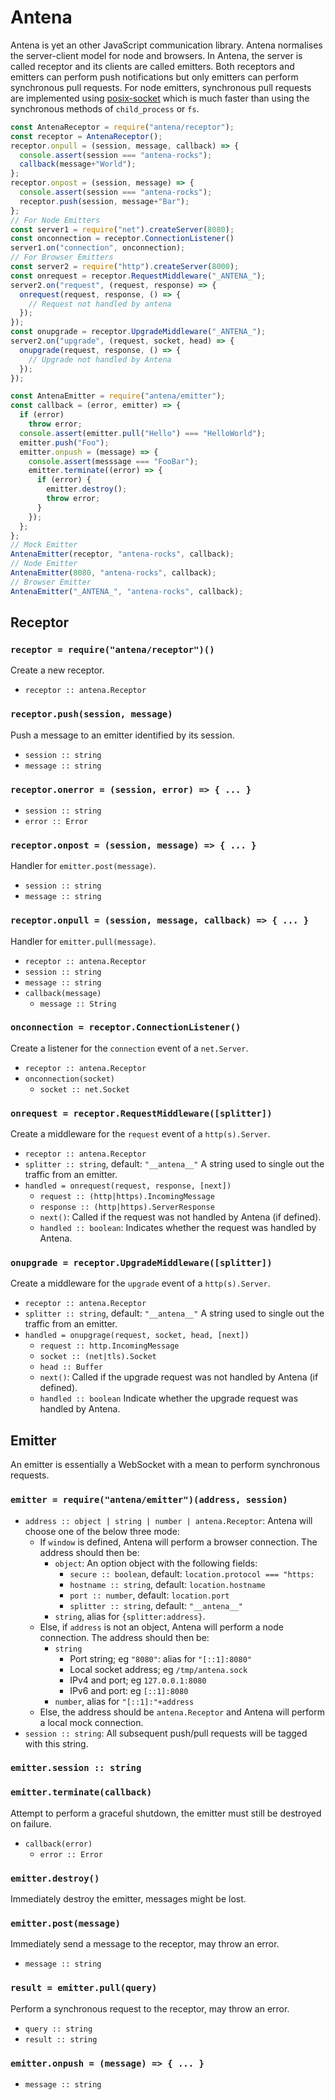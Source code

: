 # Antena

Antena is yet an other JavaScript communication library.
Antena normalises the server-client model for node and browsers.
In Antena, the server is called receptor and its clients are called emitters.
Both receptors and emitters can perform push notifications but only emitters can perform synchronous pull requests.
For node emitters, synchronous pull requests are implemented using [posix-socket](https://www.npmjs.com/package/posix-socket) which is much faster than using the synchronous methods of `child_process` or `fs`.

```js
const AntenaReceptor = require("antena/receptor");
const receptor = AntenaReceptor();
receptor.onpull = (session, message, callback) => {
  console.assert(session === "antena-rocks");
  callback(message+"World");
};
receptor.onpost = (session, message) => {
  console.assert(session === "antena-rocks");
  receptor.push(session, message+"Bar");
};
// For Node Emitters
const server1 = require("net").createServer(8080);
const onconnection = receptor.ConnectionListener()
server1.on("connection", onconnection);
// For Browser Emitters
const server2 = require("http").createServer(8000);
const onrequest = receptor.RequestMiddleware("_ANTENA_");
server2.on("request", (request, response) => {
  onrequest(request, response, () => {
    // Request not handled by antena
  });
});
const onupgrade = receptor.UpgradeMiddleware("_ANTENA_");
server2.on("upgrade", (request, socket, head) => {
  onupgrade(request, response, () => {
    // Upgrade not handled by Antena
  });
});
```

```js
const AntenaEmitter = require("antena/emitter");
const callback = (error, emitter) => {
  if (error)
    throw error;
  console.assert(emitter.pull("Hello") === "HelloWorld");
  emitter.push("Foo");
  emitter.onpush = (message) => {
    console.assert(messsage === "FooBar");
    emitter.terminate((error) => {
      if (error) {
        emitter.destroy();
        throw error;
      }
    });
  };
};
// Mock Emitter
AntenaEmitter(receptor, "antena-rocks", callback);
// Node Emitter
AntenaEmitter(8080, "antena-rocks", callback);
// Browser Emitter
AntenaEmitter("_ANTENA_", "antena-rocks", callback);
```

## Receptor

### `receptor = require("antena/receptor")()`

Create a new receptor.

* `receptor :: antena.Receptor`

### `receptor.push(session, message)`

Push a message to an emitter identified by its session.

* `session :: string`
* `message :: string`

### `receptor.onerror = (session, error) => { ... }`

* `session :: string`
* `error :: Error`

### `receptor.onpost = (session, message) => { ... }`

Handler for `emitter.post(message)`.

* `session :: string`
* `message :: string`

### `receptor.onpull = (session, message, callback) => { ... }`

Handler for `emitter.pull(message)`.

* `receptor :: antena.Receptor`
* `session :: string`
* `message :: string`
* `callback(message)`
  * `message :: String`

### `onconnection = receptor.ConnectionListener()`

Create a listener for the `connection` event of a `net.Server`.

* `receptor :: antena.Receptor`
* `onconnection(socket)`
  * `socket :: net.Socket`

### `onrequest = receptor.RequestMiddleware([splitter])`

Create a middleware for the `request` event of a `http(s).Server`.

* `receptor :: antena.Receptor`
* `splitter :: string`, default: `"__antena__"`
  A string used to single out the traffic from an emitter.
* `handled = onrequest(request, response, [next])`
  * `request :: (http|https).IncomingMessage`
  * `response :: (http|https).ServerResponse`
  * `next()`:
    Called if the request was not handled by Antena (if defined).
  * `handled :: boolean`:
    Indicates whether the request was handled by Antena.

### `onupgrade = receptor.UpgradeMiddleware([splitter])`

Create a middleware for the `upgrade` event of a `http(s).Server`.

* `receptor :: antena.Receptor`
* `splitter :: string`, default: `"__antena__"`
  A string used to single out the traffic from an emitter.
* `handled = onupgrage(request, socket, head, [next])`
  * `request :: http.IncomingMessage`
  * `socket :: (net|tls).Socket`
  * `head :: Buffer`
  * `next()`:
    Called if the upgrade request was not handled by Antena (if defined).
  * `handled :: boolean`
    Indicate whether the upgrade request was handled by Antena.

## Emitter

An emitter is essentially a WebSocket with a mean to perform synchronous requests.

### `emitter = require("antena/emitter")(address, session)`

* `address :: object | string | number | antena.Receptor`:
  Antena will choose one of the below three mode:
  * If `window` is defined, Antena will perform a browser connection.
    The address should then be:
    * `object`:
      An option object with the following fields:
      * `secure :: boolean`, default: `location.protocol === "https:`
      * `hostname :: string`, default: `location.hostname`
      * `port :: number`, default: `location.port`
      * `splitter :: string`, default: `"__antena__"`
    * `string`, alias for `{splitter:address}`.
  * Else, if `address` is not an object, Antena will perform a node connection.
    The address should then be: 
    * `string`
      * Port string; eg `"8080"`: alias for `"[::1]:8080"`
      * Local socket address;  eg `/tmp/antena.sock`
      * IPv4 and port; eg `127.0.0.1:8080`
      * IPv6 and port: eg `[::1]:8080`
    * `number`, alias for `"[::1]:"+address`
  * Else, the address should be `antena.Receptor` and Antena will perform a local mock connection.
* `session :: string`:
  All subsequent push/pull requests will be tagged with this string.

### `emitter.session :: string`

### `emitter.terminate(callback)`

Attempt to perform a graceful shutdown, the emitter must still be destroyed on failure.

* `callback(error)`
  * `error :: Error`

### `emitter.destroy()`

Immediately destroy the emitter, messages might be lost.

### `emitter.post(message)`

Immediately send a message to the receptor, may throw an error.

* `message :: string`

### `result = emitter.pull(query)`

Perform a synchronous request to the receptor, may throw an error.

* `query :: string` 
* `result :: string`

### `emitter.onpush = (message) => { ... }`

* `message :: string`
